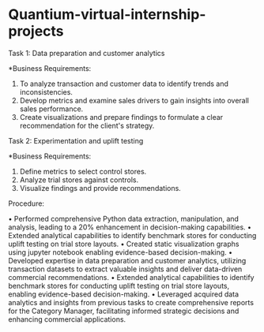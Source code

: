 # Quantium-virtual-internship-projects

Task 1:  Data preparation and customer analytics
 
  *Business Requirements:
 1. To analyze transaction and customer data to identify trends and inconsistencies.
 2. Develop metrics and examine sales drivers to gain insights into overall sales performance.
 3. Create visualizations and prepare findings to formulate a clear recommendation for the 
    client's strategy.
    
Task 2: Experimentation and uplift testing

 *Business Requirements:
 1. Define metrics to select control stores.
 2. Analyze trial stores against controls.
 3. Visualize findings and provide recommendations.

Procedure: 

•	 Performed comprehensive Python data extraction, manipulation, and analysis, leading to a
   20% enhancement in decision-making capabilities.
•	 Extended analytical capabilities to identify benchmark stores for conducting uplift testing on trial store layouts. 
•	 Created static visualization graphs using jupyter notebook enabling evidence-based decision-making.
•	 Developed expertise in data preparation and customer analytics, utilizing transaction datasets to extract valuable insights and deliver data-driven commercial recommendations.
•	 Extended analytical capabilities to identify benchmark stores for conducting uplift testing on trial store layouts, enabling evidence-based decision-making.
•	 Leveraged acquired data analytics and insights from previous tasks to create comprehensive reports for the Category Manager, facilitating informed strategic decisions and enhancing commercial applications.

 
